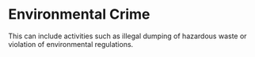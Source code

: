 # Environmental Crime

This can include activities such as illegal dumping of hazardous waste or violation of environmental regulations.